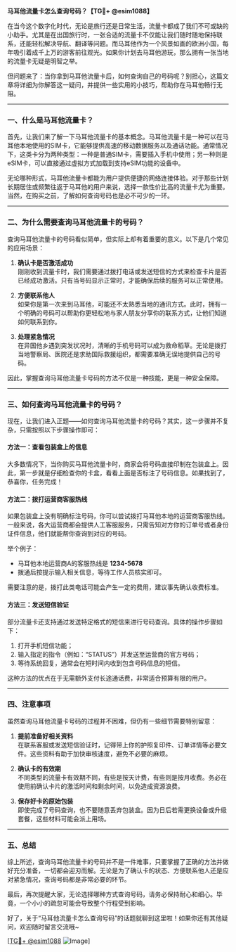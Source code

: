 **马耳他流量卡怎么查询号码？【TG💪+ @esim1088】**

在当今这个数字化时代，无论是旅行还是日常生活，流量卡都成了我们不可或缺的小助手。尤其是在出国旅行时，一张合适的流量卡不仅能让我们随时随地保持联系，还能轻松解决导航、翻译等问题。而马耳他作为一个风景如画的欧洲小国，每年吸引着成千上万的游客前往观光。如果你计划去马耳他游玩，那么拥有一张当地的流量卡无疑是明智之举。

但问题来了：当你拿到马耳他流量卡后，如何查询自己的号码呢？别担心，这篇文章将详细为你解答这一疑问，并提供一些实用的小技巧，帮助你在马耳他畅行无阻。

---

### 一、什么是马耳他流量卡？

首先，让我们来了解一下马耳他流量卡的基本概念。马耳他流量卡是一种可以在马耳他本地使用的SIM卡，它能够提供高速的移动数据服务以及通话功能。通常情况下，这类卡分为两种类型：一种是普通SIM卡，需要插入手机中使用；另一种则是eSIM卡，可以直接通过虚拟方式加载到支持eSIM功能的设备中。

无论哪种形式，马耳他流量卡都能为用户提供便捷的网络连接体验。对于那些计划长期居住或频繁往返于马耳他的用户来说，选择一款性价比高的流量卡尤为重要。当然，在购买之前，了解如何查询号码也是必不可少的一环。

---

### 二、为什么需要查询马耳他流量卡的号码？

查询马耳他流量卡的号码看似简单，但实际上却有着重要的意义。以下是几个常见的应用场景：

1. **确认卡是否激活成功**  
   刚刚收到流量卡时，我们需要通过拨打电话或发送短信的方式来检查卡片是否已经成功激活。只有当号码显示正常时，才能确保后续的服务可以正常使用。

2. **方便联系他人**  
   如果你是第一次来到马耳他，可能还不太熟悉当地的通讯方式。此时，拥有一个明确的号码可以帮助你更轻松地与家人朋友分享你的联系方式，让他们知道如何联系到你。

3. **处理紧急情况**  
   在异国他乡遇到突发状况时，清晰的手机号码可以成为救命稻草。无论是拨打当地警察局、医院还是求助国际救援组织，都需要准确无误地提供自己的号码。

因此，掌握查询马耳他流量卡号码的方法不仅是一种技能，更是一种安全保障。

---

### 三、如何查询马耳他流量卡的号码？

现在，让我们进入正题——如何查询马耳他流量卡的号码？其实，这一步骤并不复杂，只需按照以下步骤操作即可：

#### 方法一：查看包装盒上的信息
大多数情况下，当你购买马耳他流量卡时，商家会将号码直接印制在包装盒上。因此，第一步就是仔细检查你的卡盒，看看上面是否标注了号码信息。如果找到了，恭喜你，任务完成！

#### 方法二：拨打运营商客服热线
如果包装盒上没有明确标注号码，你可以尝试拨打马耳他本地的运营商客服热线。一般来说，各大运营商都会提供人工客服服务，只需告知对方你的订单号或者身份证件信息，他们就能帮你查询到对应的号码。

举个例子：
- 马耳他本地运营商A的客服热线是 **1234-5678**
- 拨通后按提示输入相关信息，等待工作人员核实即可。

需要注意的是，拨打此类电话可能会产生一定的费用，建议事先确认收费标准。

#### 方法三：发送短信验证
部分流量卡还支持通过发送特定格式的短信来进行号码查询。具体的操作步骤如下：
1. 打开手机短信功能；
2. 输入指定的指令（例如：“STATUS”）并发送至运营商的官方号码；
3. 等待系统回复，通常会在短时间内收到包含号码信息的短信。

这种方法的优点在于无需额外支付长途通话费，非常适合预算有限的用户。

---

### 四、注意事项

虽然查询马耳他流量卡号码的过程并不困难，但仍有一些细节需要特别留意：

1. **提前准备好相关资料**  
   在联系客服或发送短信验证时，记得带上你的护照复印件、订单详情等必要文件。这些资料有助于加快审核速度，避免不必要的麻烦。

2. **确认卡的有效期**  
   不同类型的流量卡有效期不同，有些是按天计费，有些则是按月收费。务必在使用前确认卡片的激活时间和剩余时间，以免造成资源浪费。

3. **保存好卡的原始包装**  
   即使完成了号码查询，也不要随意丢弃包装盒。因为日后若需更换设备或升级套餐，这些材料可能会派上用场。

---

### 五、总结

综上所述，查询马耳他流量卡的号码并不是一件难事，只要掌握了正确的方法并做好充分准备，一切都会迎刃而解。无论是为了确认卡的状态、方便联系他人还是应对紧急情况，查询号码都是非常必要的环节。

最后，再次提醒大家，无论选择哪种方式查询号码，请务必保持耐心和细心。毕竟，一个小小的疏忽可能会导致整个行程受到影响。

好了，关于“马耳他流量卡怎么查询号码”的话题就聊到这里啦！如果你还有其他疑问，欢迎随时留言交流哦~  

[[TG💪+ @esim1088](https://t.me/s/esim1088) ![Image](https://i.postimg.cc/4NQfJmqS/Snipaste-2025-05-13-00-14-12.png)]